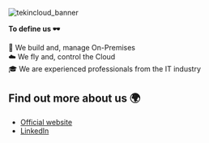 ![tekincloud_banner](https://user-images.githubusercontent.com/65868019/189355757-ed4f24a3-0633-40a6-8061-76e339dda4aa.png)


**To define us 🕶**

🔨 We build and, manage On-Premises<br>
☁️ We fly and, control the Cloud<br>
🎓 We are experienced professionals from the IT industry<br>


## Find out more about us 🌍

- [Official website](https://tekincloud.com/)
- [LinkedIn](https://www.linkedin.com/company/tekincloud/about/)
